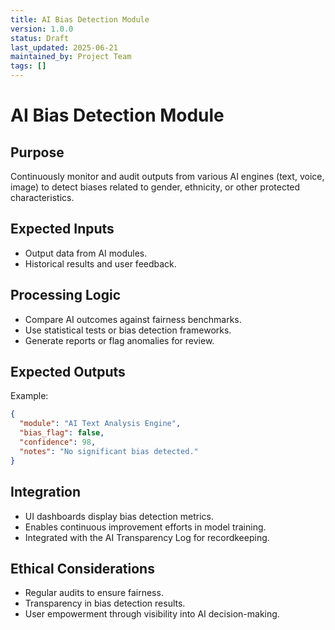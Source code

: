 ```yaml
---
title: AI Bias Detection Module
version: 1.0.0
status: Draft
last_updated: 2025-06-21
maintained_by: Project Team
tags: []
---
```


# AI Bias Detection Module

## Purpose
Continuously monitor and audit outputs from various AI engines (text, voice, image) to detect biases related to gender, ethnicity, or other protected characteristics.

## Expected Inputs
- Output data from AI modules.
- Historical results and user feedback.

## Processing Logic
- Compare AI outcomes against fairness benchmarks.
- Use statistical tests or bias detection frameworks.
- Generate reports or flag anomalies for review.

## Expected Outputs
Example:
```json
{
  "module": "AI Text Analysis Engine",
  "bias_flag": false,
  "confidence": 98,
  "notes": "No significant bias detected."
}
```

## Integration
- UI dashboards display bias detection metrics.
- Enables continuous improvement efforts in model training.
- Integrated with the AI Transparency Log for recordkeeping.

## Ethical Considerations
- Regular audits to ensure fairness.
- Transparency in bias detection results.
- User empowerment through visibility into AI decision-making.
